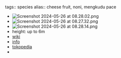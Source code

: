 tags:: species
alias:: cheese fruit, noni, mengkudu pace

- ![Screenshot 2024-05-26 at 08.28.02.png](https://peach-geographical-bat-397.mypinata.cloud/ipfs/QmbmGt5cgP34Tp9jN1omzxYhyu5v4MvX4F6RzAh8bZXXCm)
- ![Screenshot 2024-05-26 at 08.27.32.png](https://peach-geographical-bat-397.mypinata.cloud/ipfs/QmR3sPjTGzMWEasXHMZjLWaVJhx4JdDEQgHHmNWojqT9Zb)
- ![Screenshot 2024-05-26 at 08.28.14.png](https://peach-geographical-bat-397.mypinata.cloud/ipfs/QmdFX3Y7gZsgttTvUHn9bTw2gqHKRggiS4Wt9nMFW6AHcj)
- height: up to 6m
- [wiki](https://en.wikipedia.org/wiki/Morinda_citrifolia)
- [info](http://www.plantsofasia.com/index/morinda_citrifolia/0-782)
- [tokopedia](https://tokopedia.com/asitaru/vdb-egrow-10pcs-pack-noni-morinda-citrifolia-pohon-bibit?extParam=ivf%3Dfalse%26src%3Dsearch)
-